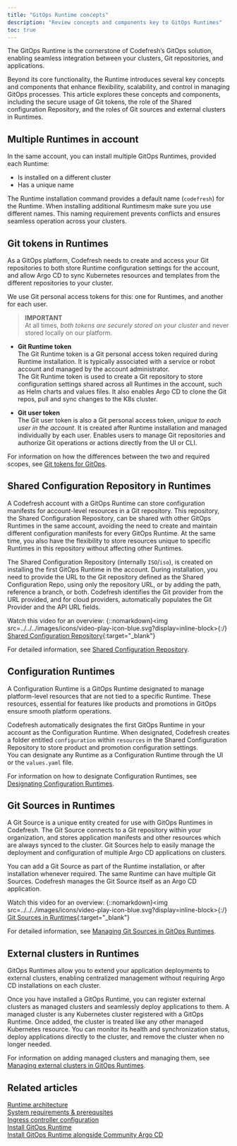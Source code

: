```yaml
---
title: "GitOps Runtime concepts"
description: "Review concepts and components key to GitOps Runtimes"
toc: true
---
```


<!--- add a banner - new topic consolidating concepts and components scattered in installation topics -->

The GitOps Runtime is the cornerstone of Codefresh’s GitOps solution, enabling seamless integration between your clusters, Git repositories, and applications. 

Beyond its core functionality, the Runtime introduces several key concepts and components that enhance flexibility, scalability, and control in managing GitOps processes. This article explores these concepts and components, including the secure usage of Git tokens, the role of the Shared configuration Repository, and the roles of Git sources and external clusters in Runtimes. 


## Multiple Runtimes in account
In the same account, you can install multiple GitOps Runtimes, provided each Runtime:
* Is installed on a different cluster
* Has a unique name

The Runtime installation command provides a default name (`codefresh`) for the Runtime. When installing additional Runtimesm make sure you use different names. This naming requirement prevents conflicts and ensures seamless operation across your clusters.


## Git tokens in Runtimes 

As a GitOps platform, Codefresh needs to create and access your Git repositories to both store Runtime configuration settings for the account, and allow Argo CD to sync Kubernetes resources and templates from the different repositories to your cluster.  

We use Git personal access tokens for this: one for Runtimes, and another for each user. 

>**IMPORTANT**  
At all times, _both tokens are securely stored on your cluster_ and never stored locally on our platform. 

* **Git Runtime token**  
  The Git Runtime token is a Git personal access token required during Runtime installation. It is typically associated with a service or robot account and managed by the account administrator.      
  The Git Runtime token is used to create a Git repository to store configuration settings shared across all Runtimes in the account, such as Helm charts and values files. It also enables Argo CD to clone the Git repos, pull and sync changes to the K8s cluster.

* **Git user token**  
  The Git user token is also a Git personal access token, _unique to each user in the account_. It is created after Runtime installation and managed individually by each user. Enables users to manage Git repositories and authorize Git operations or actions directly from the UI or CLI.

For information on how the differences between the two and required scopes, see [Git tokens for GitOps]({{site.baseurl}}/docs/security/git-tokens/).



## Shared Configuration Repository in Runtimes
A Codefresh account with <!--- a Hosted or -->a GitOps Runtime can store configuration manifests for account-level resources in a Git repository. This repository, the Shared Configuration Repository, can be shared with other GitOps Runtimes in the same account, avoiding the need to create and maintain different configuration manifests for every GitOps Runtime. At the same time, you also have the flexibility to store resources unique to specific Runtimes in this repository without affecting other Runtimes. 

The Shared Configuration Repository (internally `ISO`/`iso`), is created on installing the first GitOps Runtime in the account.
During installation, you need to provide the URL to the Git repository defined as the Shared Configuration Repo, using only the repository URL, or by adding the path, reference a branch, or both.
Codefresh identifies the Git provider from the URL provided, and for cloud providers, automatically populates the Git Provider and the API URL fields.

Watch this video for an overview: 
{::nomarkdown}<img src=../../../images/icons/video-play-icon-blue.svg?display=inline-block>{:/} [Shared Configuration Repository](https://www.youtube.com/watch?v=7WNoNZ58IzU){:target="\_blank"}

For detailed information, see [Shared Configuration Repository]({{site.baseurl}}/docs/installation/gitops/shared-configuration/).



## Configuration Runtimes
A Configuration Runtime is a GitOps Runtime designated to manage platform-level resources that are not tied to a specific Runtime. These resources, essential for features like products and promotions in GitOps ensure smooth platform operations.  

Codefresh automatically designates the first GitOps Runtime in your account as the Configuration Runtime. When designated, Codefresh creates a folder entitled `configuration` within `resources` in the Shared Configuration Repository to store product and promotion configuration settings.  
You can designate any Runtime as a Configuration Runtime through the UI or the `values.yaml` file. 

For information on how to designate Configuration Runtimes, see [Designating Configuration Runtimes]({{site.baseurl}}/docs/installation/gitops/configuration-runtime/).

## Git Sources in Runtimes
A Git Source is a unique entity created for use with GitOps Runtimes in Codefresh. 
The Git Source connects to a Git repository within your organization, and stores application manifests and other resources which are always synced to the cluster. Git Sources help to easily manage the deployment and configuration of multiple Argo CD applications on clusters. 

You can add a Git Source as part of the Runtime installation, or after installation whenever required. The same Runtime can have multiple Git Sources. Codefresh manages the Git Source itself as an Argo CD application.

Watch this video for an overview:
{::nomarkdown}<img src=../../../images/icons/video-play-icon-blue.svg?display=inline-block>{:/} [Git Sources in Runtimes](https://www.youtube.com/watch?v=StKxdCcOIQc&t=2s){:target="\_blank"} 


For detailed information, see [Managing Git Sources in GitOps Runtimes]({{site.baseurl}}/docs/installation/gitops/git-sources/).

## External clusters in Runtimes
GitOps Runtimes allow you to extend your application deployments to external clusters, enabling centralized management without requiring Argo CD installations on each cluster. 

Once you have installed a GitOps Runtime, you can register external clusters as managed clusters and seamlessly deploy applications to them.
A managed cluster is any Kubernetes cluster registered with a GitOps Runtime. Once added, the cluster is treated like any other managed Kubernetes resource.
You can monitor its health and synchronization status, deploy applications directly to the cluster, and remove the cluster when no longer needed.

For information on adding managed clusters and managing them, see [Managing external clusters in GitOps Runtimes]({{site.baseurl}}/docs/installation/gitops/managed-cluster/).

## Related articles
[Runtime architecture]({{site.baseurl}}/docs/installation/gitops/runtime-architecture/)  
[System requirements & prerequsites]({{site.baseurl}}/docs/installation/gitops/runtime-system-requirements/)  
[Ingress controller configuration]({{site.baseurl}}/docs/installation/gitops/runtime-ingress-configuration/)   
[Install GitOps Runtime]({{site.baseurl}}/docs/installation/gitops/hybrid-gitops-helm-installation/)  
[Install GitOps Runtime alongside Community Argo CD]({{site.baseurl}}/docs/installation/gitops/argo-with-gitops-side-by-side/)  